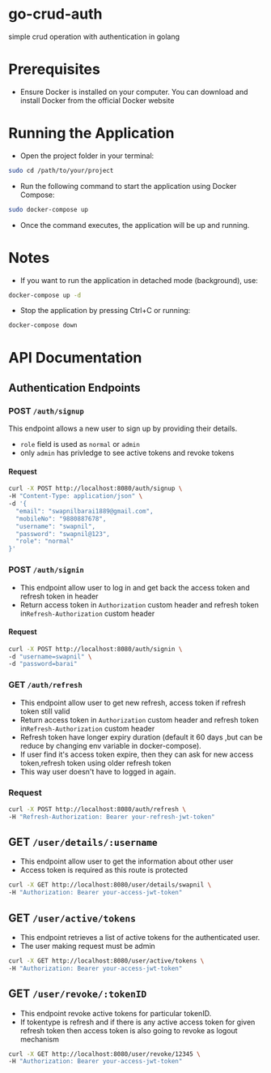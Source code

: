 # go-crud-auth
simple crud operation with authentication in golang

# Prerequisites
- Ensure Docker is installed on your computer.
You can download and install Docker from the official Docker website

# Running the Application

- Open the project folder in your terminal:
```sh
sudo cd /path/to/your/project
```
- Run the following command to start the application using Docker Compose:
```sh
sudo docker-compose up
```
- Once the command executes, the application will be up and running.

# Notes

- If you want to run the application in detached mode (background), use:
```sh
docker-compose up -d
```
- Stop the application by pressing Ctrl+C or running:
```sh
docker-compose down
```

# API Documentation

## Authentication Endpoints

### POST `/auth/signup`

This endpoint allows a new user to sign up by providing their details.
- `role` field is used as `normal` or `admin`
- only `admin` has privledge to see active tokens and revoke tokens 

#### Request

```sh
curl -X POST http://localhost:8080/auth/signup \
-H "Content-Type: application/json" \
-d '{
  "email": "swapnilbarai1889@gmail.com",
  "mobileNo": "9880887678",
  "username": "swapnil",
  "password": "swapnil@123",
  "role": "normal"
}'
```

### POST `/auth/signin`

- This endpoint allow user to log in and get back the access token and refresh token in header
- Return access token in `Authorization` custom header and  refresh token in`Refresh-Authorization` custom header


#### Request
```sh
curl -X POST http://localhost:8080/auth/signin \
-d "username=swapnil" \
-d "password=barai"
```

### GET `/auth/refresh`

- This endpoint allow user to get new refresh, access token if refresh token still valid
- Return access token in `Authorization` custom header and  refresh token in`Refresh-Authorization` custom header
- Refresh token have longer expiry duration (default it 60 days ,but can be reduce by changing env variable in docker-compose).
- If user find it's access token expire, then they can ask for new access token,refresh token using older refresh token
- This way user doesn't have to logged in again.

### Request
```sh
curl -X POST http://localhost:8080/auth/refresh \
-H "Refresh-Authorization: Bearer your-refresh-jwt-token"
```

## GET `/user/details/:username`

- This endpoint allow user to get the information about other user 
- Access token is required as this route is protected

```sh
curl -X GET http://localhost:8080/user/details/swapnil \
-H "Authorization: Bearer your-access-jwt-token"
```


## GET `/user/active/tokens`

- This endpoint retrieves a list of active tokens for the authenticated user.
- The user making request must be admin

```sh
curl -X GET http://localhost:8080/user/active/tokens \
-H "Authorization: Bearer your-access-jwt-token"

```


## GET `/user/revoke/:tokenID`

- This endpoint revoke active tokens for particular tokenID.
- If tokentype is refresh and if there is any active access token for given  refresh token then access token is also going to revoke as logout mechanism

```sh
curl -X GET http://localhost:8080/user/revoke/12345 \
-H "Authorization: Bearer your-access-jwt-token"

```

